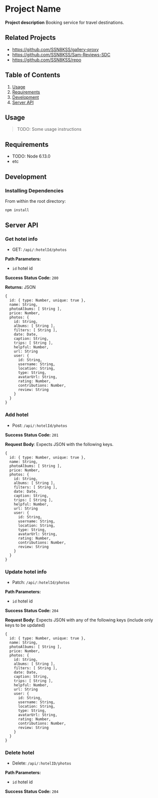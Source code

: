 # Project Name

**Project description**
  Booking service for travel destinations.

## Related Projects

  - https://github.com/SSN8KSS/gallery-proxy
  - https://github.com/SSN8KSS/Sam-Reviews-SDC
  - https://github.com/SSN8KSS/repo

## Table of Contents

1. [Usage](#Usage)
2. [Requirements](#requirements)
3. [Development](#development)
4. [Server API](#Server)

## Usage

> TODO: Some usage instructions

## Requirements

- TODO: Node 6.13.0
- etc

## Development

### Installing Dependencies

From within the root directory:

```sh
npm install
```



## Server API

### Get hotel info
  * GET: `/api/:hotelId/photos`

**Path Parameters:**
  * `id` hotel id

**Success Status Code:** `200`

**Returns:** JSON

```
{
  id: { type: Number, unique: true },
  name: String,
  photoAlbums: [ String ],
  price: Number,
  photos: {
    id: String,
    albums: [ String ],
    filters: [ String ],
    date: Date,
    caption: String,
    trips: [ String ],
    helpful: Number,
    url: String
    user: {
      id: String,
      username: String,
      location: String,
      type: String,
      avatarUrl: String,
      rating: Number,
      contributions: Number,
      review: String
    }
  }
}
```

### Add hotel
  * Post: `/api/:hotelId/photos`

**Success Status Code:** `201`

**Request Body**: Expects JSON with the following keys.

```
{
  id: { type: Number, unique: true },
  name: String,
  photoAlbums: [ String ],
  price: Number,
  photos: {
    id: String,
    albums: [ String ],
    filters: [ String ],
    date: Date,
    caption: String,
    trips: [ String ],
    helpful: Number,
    url: String
    user: {
      id: String,
      username: String,
      location: String,
      type: String,
      avatarUrl: String,
      rating: Number,
      contributions: Number,
      review: String
    }
  }
}
```


### Update hotel info
  * Patch: `/api/:hotelId/photos`

**Path Parameters:**
  * `id` hotel id

**Success Status Code:** `204`

**Request Body**: Expects JSON with any of the following keys (include only keys to be updated)

```
{
  id: { type: Number, unique: true },
  name: String,
  photoAlbums: [ String ],
  price: Number,
  photos: {
    id: String,
    albums: [ String ],
    filters: [ String ],
    date: Date,
    caption: String,
    trips: [ String ],
    helpful: Number,
    url: String
    user: {
      id: String,
      username: String,
      location: String,
      type: String,
      avatarUrl: String,
      rating: Number,
      contributions: Number,
      review: String
    }
  }
}
```

### Delete hotel
  * Delete: `/api/:hotelID/photos`

**Path Parameters:**
  * `id` hotel id

**Success Status Code:** `204`
